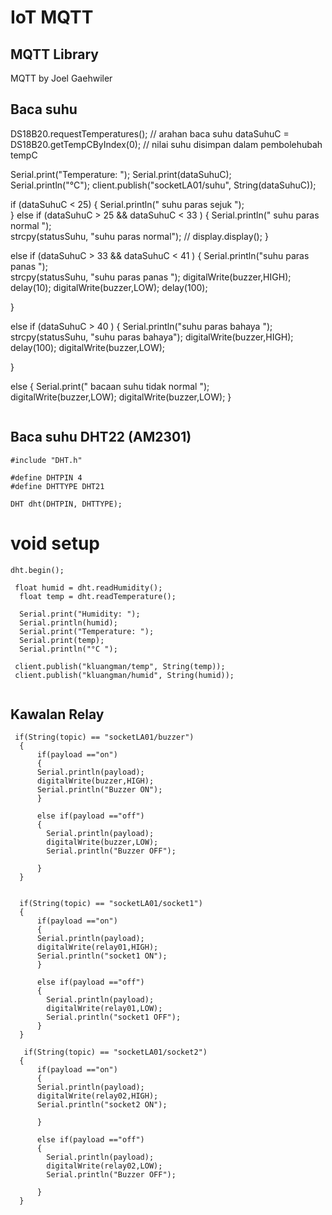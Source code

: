# **IoT MQTT**

## MQTT Library
MQTT by Joel Gaehwiler

## Baca suhu

DS18B20.requestTemperatures();       // arahan baca suhu
  dataSuhuC = DS18B20.getTempCByIndex(0);  // nilai suhu disimpan dalam pembolehubah tempC
 
  Serial.print("Temperature: ");
  Serial.print(dataSuhuC);    
  Serial.println("°C");
  client.publish("socketLA01/suhu", String(dataSuhuC));

  if (dataSuhuC < 25) {
    Serial.println(" suhu paras sejuk ");    
  }
  else if (dataSuhuC > 25 && dataSuhuC < 33 ) {
    Serial.println(" suhu paras normal ");  
    strcpy(statusSuhu, "suhu paras normal");
   // display.display();
  }

  else if (dataSuhuC > 33 && dataSuhuC < 41 ) {
    Serial.println("suhu paras panas ");   
    strcpy(statusSuhu, "suhu paras panas ");
    digitalWrite(buzzer,HIGH);
    delay(10);
    digitalWrite(buzzer,LOW);
    delay(100);
   
  }

  else if (dataSuhuC > 40 ) {
  Serial.println("suhu paras bahaya ");    
  strcpy(statusSuhu, "suhu paras bahaya");
  digitalWrite(buzzer,HIGH);
  delay(100);
  digitalWrite(buzzer,LOW);
 
  }

  else {
    Serial.print(" bacaan suhu tidak normal ");  
    digitalWrite(buzzer,LOW);
    digitalWrite(buzzer,LOW);
  }
```

```
## Baca suhu DHT22 (AM2301)
```
#include "DHT.h"
```
```
#define DHTPIN 4     
#define DHTTYPE DHT21

DHT dht(DHTPIN, DHTTYPE);
```
# void setup
```
dht.begin();
```
```
 float humid = dht.readHumidity();
  float temp = dht.readTemperature();

  Serial.print("Humidity: ");
  Serial.println(humid);
  Serial.print("Temperature: ");
  Serial.print(temp);
  Serial.println("°C ");

 client.publish("kluangman/temp", String(temp));  
 client.publish("kluangman/humid", String(humid));  


```
## Kawalan Relay
```
 if(String(topic) == "socketLA01/buzzer") 
  {
      if(payload =="on")
      {
      Serial.println(payload);
      digitalWrite(buzzer,HIGH);
      Serial.println("Buzzer ON");
      }
      
      else if(payload =="off")
      {
        Serial.println(payload);
        digitalWrite(buzzer,LOW);
        Serial.println("Buzzer OFF");
        
      }
  } 


  if(String(topic) == "socketLA01/socket1") 
  {
      if(payload =="on")
      {
      Serial.println(payload);
      digitalWrite(relay01,HIGH);
      Serial.println("socket1 ON");
      }
      
      else if(payload =="off")
      {
        Serial.println(payload);
        digitalWrite(relay01,LOW);
        Serial.println("socket1 OFF");
      }
  }

   if(String(topic) == "socketLA01/socket2") 
  {
      if(payload =="on")
      {
      Serial.println(payload);
      digitalWrite(relay02,HIGH);
      Serial.println("socket2 ON");
  
      }
      
      else if(payload =="off")
      {
        Serial.println(payload);
        digitalWrite(relay02,LOW);
        Serial.println("Buzzer OFF");
     
      }
  }
```



